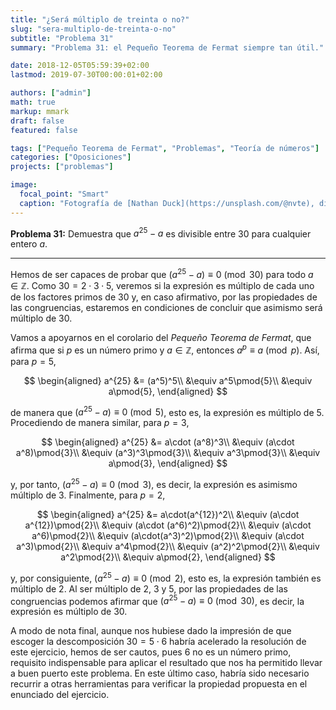 ```yaml
---
title: "¿Será múltiplo de treinta o no?"
slug: "sera-multiplo-de-treinta-o-no"
subtitle: "Problema 31"
summary: "Problema 31: el Pequeño Teorema de Fermat siempre tan útil."

date: 2018-12-05T05:59:39+02:00
lastmod: 2019-07-30T00:00:01+02:00

authors: ["admin"]
math: true
markup: mmark
draft: false
featured: false

tags: ["Pequeño Teorema de Fermat", "Problemas", "Teoría de números"]
categories: ["Oposiciones"]
projects: ["problemas"]

image:
  focal_point: "Smart"
  caption: "Fotografía de [Nathan Duck](https://unsplash.com/@nvte), disponible en [Unsplash](https://unsplash.com/photos/KnLj3o9A66E)."
---
```


**Problema 31:** Demuestra que $a^{25} - a$ es divisible entre $30$ para cualquier entero $a$.

***

Hemos de ser capaces de probar que $(a^{25} - a)\equiv 0\pmod{30}$ para todo $a\in\mathbb{Z}$. Como $30=2\cdot3\cdot5$, veremos si la expresión es múltiplo de cada uno de los factores primos de $30$ y, en caso afirmativo, por las propiedades de las congruencias, estaremos en condiciones de concluir que asimismo será múltiplo de $30$.

Vamos a apoyarnos en el corolario del *Pequeño Teorema de Fermat*, que afirma que si $p$ es un número primo y $a\in\mathbb{Z}$, entonces $a^p\equiv a\pmod{p}$. Así, para $p=5$,

$$
\begin{aligned}
a^{25} &= (a^5)^5\\
&\equiv a^5\pmod{5}\\
&\equiv a\pmod{5},
\end{aligned}
$$

de manera que $(a^{25} - a)\equiv 0\pmod{5}$, esto es, la expresión es múltiplo de $5$. Procediendo de manera similar, para $p=3$,

$$
\begin{aligned}
a^{25} &= a\cdot (a^8)^3\\
&\equiv (a\cdot a^8)\pmod{3}\\
&\equiv (a^3)^3\pmod{3}\\
&\equiv a^3\pmod{3}\\
&\equiv a\pmod{3},
\end{aligned}
$$

y, por tanto, $(a^{25} - a)\equiv 0\pmod{3}$, es decir, la expresión es asimismo múltiplo de $3$. Finalmente, para $p=2$,

$$
\begin{aligned}
a^{25} &= a\cdot(a^{12})^2\\
&\equiv (a\cdot a^{12})\pmod{2}\\
&\equiv (a\cdot (a^6)^2)\pmod{2}\\
&\equiv (a\cdot a^6)\pmod{2}\\
&\equiv (a\cdot(a^3)^2)\pmod{2}\\
&\equiv (a\cdot a^3)\pmod{2}\\
&\equiv a^4\pmod{2}\\
&\equiv (a^2)^2\pmod{2}\\
&\equiv a^2\pmod{2}\\
&\equiv a\pmod{2},
\end{aligned}
$$

y, por consiguiente, $(a^{25} - a)\equiv 0\pmod{2}$, esto es, la expresión también es múltiplo de $2$. Al ser múltiplo de $2$, $3$ y $5$, por las propiedades de las congruencias podemos afirmar que $(a^{25} - a)\equiv 0\pmod{30}$, es decir, la expresión es múltiplo de $30$.

A modo de nota final, aunque nos hubiese dado la impresión de que escoger la descomposición $30=5\cdot 6$ habría acelerado la resolución de este ejercicio, hemos de ser cautos, pues $6$ no es un número primo, requisito indispensable para aplicar el resultado que nos ha permitido llevar a buen puerto este problema. En este último caso, habría sido necesario recurrir a otras herramientas para verificar la propiedad propuesta en el enunciado del ejercicio.
